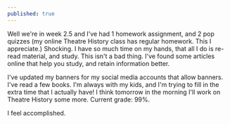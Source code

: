 ```yaml
---
published: true
---
```

Well we're in week 2.5 and I've had 1 homework assignment, and 2 pop quizzes (my online Theatre History class has regular homework. This I appreciate.) Shocking. I have so much time on my hands, that all I do is re-read material, and study. This isn't a bad thing. I've found some articles online that help you study, and retain information better. 

I've updated my banners for my social media accounts that allow banners. I've read a few books. I'm always with my kids, and I'm trying to fill in the extra time that I actually have! I think tomorrow in the morning I'll work on Theatre History some more. Current grade: 99%.

I feel accomplished.
